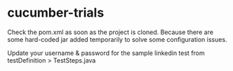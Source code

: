 # cucumber-trials

Check the pom.xml as soon as the project is cloned. Because there are some hard-coded jar added temporarily to solve some configuration issues.

Update your username & password for the sample linkedin test from testDefinition > TestSteps.java


